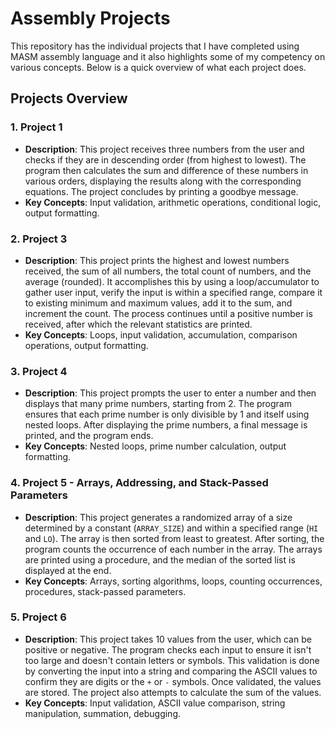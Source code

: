 # Assembly Projects


This repository has the individual projects that I have completed using MASM assembly language and it also highlights some of my competency on various concepts. Below is a quick overview of what each project does.

## Projects Overview

### 1. Project 1
- **Description**: This project receives three numbers from the user and checks if they are in descending order (from highest to lowest). The program then calculates the sum and difference of these numbers in various orders, displaying the results along with the corresponding equations. The project concludes by printing a goodbye message.
- **Key Concepts**: Input validation, arithmetic operations, conditional logic, output formatting.

### 2. Project 3
- **Description**: This project prints the highest and lowest numbers received, the sum of all numbers, the total count of numbers, and the average (rounded). It accomplishes this by using a loop/accumulator to gather user input, verify the input is within a specified range, compare it to existing minimum and maximum values, add it to the sum, and increment the count. The process continues until a positive number is received, after which the relevant statistics are printed.
- **Key Concepts**: Loops, input validation, accumulation, comparison operations, output formatting.

### 3. Project 4
- **Description**: This project prompts the user to enter a number and then displays that many prime numbers, starting from 2. The program ensures that each prime number is only divisible by 1 and itself using nested loops. After displaying the prime numbers, a final message is printed, and the program ends.
- **Key Concepts**: Nested loops, prime number calculation, output formatting.

### 4. Project 5 - Arrays, Addressing, and Stack-Passed Parameters
- **Description**: This project generates a randomized array of a size determined by a constant (`ARRAY_SIZE`) and within a specified range (`HI` and `LO`). The array is then sorted from least to greatest. After sorting, the program counts the occurrence of each number in the array. The arrays are printed using a procedure, and the median of the sorted list is displayed at the end.
- **Key Concepts**: Arrays, sorting algorithms, loops, counting occurrences, procedures, stack-passed parameters.

### 5. Project 6
- **Description**: This project takes 10 values from the user, which can be positive or negative. The program checks each input to ensure it isn't too large and doesn't contain letters or symbols. This validation is done by converting the input into a string and comparing the ASCII values to confirm they are digits or the `+` or `-` symbols. Once validated, the values are stored. The project also attempts to calculate the sum of the values.
- **Key Concepts**: Input validation, ASCII value comparison, string manipulation, summation, debugging.
